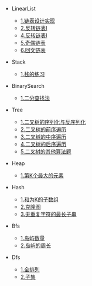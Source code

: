 + LinearList

  - [1.链表设计实现](algorithm/linearList/链表设计实现.md)
  - [2.反转链表I](algorithm/linearList/反转链表I.md)
  - [4.反转链表I](algorithm/linearList/移除链表元素.md)
  - [5.奇偶链表](algorithm/linearList/奇偶链表.md)
  - [6.回文链表](algorithm/linearList/回文链表.md)
  
+ Stack
  - [1.栈的练习](algorithm/stack/栈的练习.md)
  
+ BinarySearch
  - [1.二分查找法](algorithm/binarySearch/二分查找法.md)
  
+ Tree
  - [1.二叉树的序列化与反序列化](algorithm/tree/二叉树的序列化与反序列化.md)
  - [2.二叉树的前序遍历](algorithm/tree/二叉树的前序遍历.md)
  - [3.二叉树的中序遍历](algorithm/tree/二叉树的中序遍历.md)
  - [4.二叉树的后序遍历](algorithm/tree/二叉树的后序遍历.md)
  - [5.二叉树的其他算法题](algorithm/tree/二叉树的其他算法题.md)

+ Heap
  - [1.第K个最大的元素](algorithm/heap/第K个最大的元素.md)

+ Hash
  - [1.和为K的子数组](algorithm/hash/和为K的子数组.md)
  - [2.克隆图](algorithm/hash/克隆图.md)
  - [3.无重复字符的最长子串](algorithm/hash/无重复字符的最长子串.md)

+ Bfs
  - [1.岛屿数量](algorithm/bfs/岛屿数量.md)
  - [2.岛屿的周长](algorithm/bfs/岛屿的周长.md)

+ Dfs
  - [1.全排列](algorithm/dfs/全排列.md)
  - [2.子集](algorithm/dfs/子集.md)
